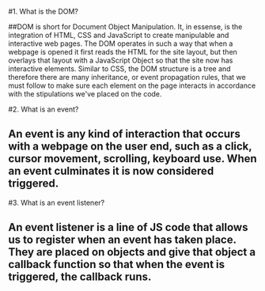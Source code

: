 #1. What is the DOM?

##DOM is short for Document Object Manipulation. It, in essense, is the integration of HTML, CSS and JavaScript to create manipulable and interactive web pages. The DOM operates in such a way that when a webpage is opened it first reads the HTML for the site layout, but then overlays that layout with a JavaScript Object so that the site now has interactive elements. Similar to CSS, the DOM structure is a tree and therefore there are many inheritance, or event propagation rules, that we must follow to make sure each element on the page interacts in accordance with the stipulations we've placed on the code.

#2. What is an event?

## An event is any kind of interaction that occurs with a webpage on the user end, such as a click, cursor movement, scrolling, keyboard use. When an event culminates it is now considered triggered.

#3. What is an event listener?

## An event listener is a line of JS code that allows us to register when an event has taken place. They are placed on objects and give that object a callback function so that when the event is triggered, the callback runs.

